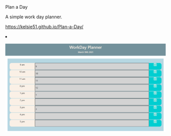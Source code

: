 </h1> Plan a Day </h1>
</p> A simple work day planner.



https://kelsie51.github.io/Plan-a-Day/ <li>
  
![Screenshot](/screenshot.png)
